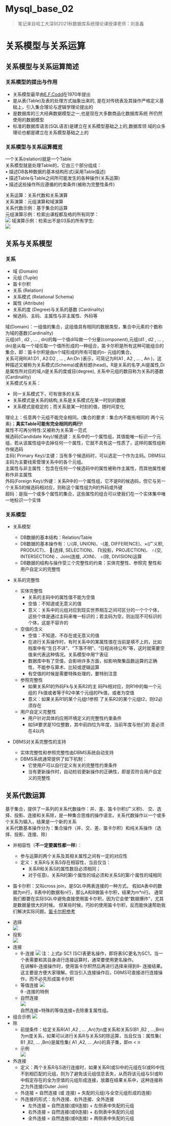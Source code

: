 # Mysql_base_02

> 笔记来自哈工大深圳2021秋数据库系统理论课授课老师：刘圣鑫

# 关系模型与关系运算
## 关系模型与关系运算简述
### 关系模型的提出与作用
* 关系模型最早由[E.F.Codd](https://en.wikipedia.org/wiki/Edgar_F._Codd)在1970年提出
* 是从表(Table)及表的处理方式抽象出来的, 是在对传统表及其操作严格定义基础上，引入集合理论与逻辑学理论提出的
* 是数据库的三大经典数据模型之一,也是现在大多数商品化数据库系统 所仍然使用的数据模型
* 标准的数据库语言(SQL语言)是建立在关系模型基础之上的,数据库领
域的众多理论也都是建立在关系模型基础之上的

### 关系模型与关系运算概览
一个关系(relation)就是一个Table   
关系模型就是处理Table的，它由三个部分组成：   
• 描述DB各种数据的基本结构形式(采用Table描述)   
• 描述Table与Table之间所可能发生的各种操作(关系运算)   
• 描述这些操作所应遵循的约束条件(被称为完整性条件)

关系运算：关系代数和关系演算   
关系演算：元组演算和域演算   
关系代数示例：基于集合的运算   
元组演算示例：检索出课程都及格的所有同学：   
![](https://raw.githubusercontent.com/QizhengZou/Image_hosting_rep/main/20211109093528.png)
域演算示例：检索出不是03系的所有学生:   
![](https://raw.githubusercontent.com/QizhengZou/Image_hosting_rep/main/20211109093944.png)
## 关系与关系模型
### 关系
* 域 (Domain)
* 元组 (Tuple)
* 笛卡尔积
* 关系 (Relation)
* 关系模式 (Relational Schema)
* 属性 (Attribute)
* 关系的度 (Degree)与关系的基数 (Cardinality)
* 候选码、主码、主属性与非主属性、外码等

域(Domain)：一组值的集合，这组值具有相同的数据类型，集合中元素的个数称为域的基数(Cardinality)   
元组(d1 , d2 , … , dn)的每一个值di叫做一个分量(component),元组(d1 , d2 , … , dn)是从每一个域任取一个值所形成的一种组合，笛卡尔积是所有这种可能组合的集合，即：笛卡尔积是由n个域形成的所有可能的n- 元组的集合。   
关系可用R(A1:D1 , A2:D2 , … , An:Dn )表示，可简记为R(A1 , A2 , … , An )，这种描述又被称为关系模式(Schema)或表标题(head)。R是关系的名字,Ai是属性,Di是属性所对应的域,n是关系的度或目(degree),
关系中元组的数目称为关系的基数(Cardinality)   
关系模式与关系：   
* 同一关系模式下，可有很多的关系
* 关系模式是关系的结构,关系是关系模式在某一时刻的数据
* 关系模式是稳定的；而关系是某一时刻的值，随时间变化

理论上：任意两个元组不能完全相同。(集合的要求：集合内不能有相同的
两个元素)；**真实Table可能有完全相同的两行!**   
属性不可再分特性:又被称为关系第一范式   
候选码(Candidate Key)/候选键：关系中的一个属性组，其值能唯一标识一个元组，若从该属性组中去掉任何一个属性，它就不具有这一性质了，这样的属性组称作候选码   
主码( Primary Key)/主键：当有多个候选码时，可以选定一个作为主码。DBMS以主码为主要线索管理关系中的各个元组。   
主属性与非主属性：包含在任何一个候选码中的属性被称作主属性，而其他属性被称作非主属性   
外码(Foreign Key)/外键：关系R中的一个属性组，它不是R的候选码，但它与另一个关系S的候选码相对应，则称这个属性组为R的外码或外键   
超码：是指一个或多个属性的集合，这些属性的组合可以使我们在一个实体集中唯一地标识一个实体   
### 关系模型
* 关系模型
    * DB数据的基本结构：Relation/Table
    * DB数据的基本操作有：∪(并, UNION)、-(差, DIFFERENCE)、×(广义积, PRODUCT)、 (选择, SELECTION)、 ∏(投影，PROJECTION)、 ∩(交, INTERSECTION) 、Join(连接, JOIN)、 ÷(除, DIVISION)运算
    * DB数据的结构与操作受三个完整性的约束：实体完整性、参照完
整性和用户自定义的完整性

* 关系的完整性
    * 实体完整性
        * 关系的主码中的属性值不能为空值
        * 空值：不知道或无意义的值
        * 意义：关系中的元组对应到现实世界相互之间可区分的一个个个体，这些个体是通过主码来唯一标识的；若主码为空，则出现不可标识的 个体，这是不容许的   
    * 空值的含义
        * 空值：不知道、不存在或无意义的值
        * 在进行关系操作时，有时关系中的某属性值在当前是填不上的，比如档案中有“生日不详”、“下落不明”、“日程尚待公布”等，这时就需要空值来代表这种情况。关系模型中用‘?’表征
        * 数据库中有了空值，会影响许多方面，如影响聚集函数运算的正确 性，不能参与算术、比较或逻辑运算
        * 有空值的时候是需要特殊处理的，要特别注意
    * 参照完整性
        * 如果关系R1的外码Fk与关系R2的主 码Pk相对应，则R1中的每一个元组的 Fk值或者等于R2中某个元组的Pk值，或者为空值
        * 意义：如果关系R1的某个元组t1参照 了关系R2的某个元组t2，则t2必须存在
    * 用户自定义完整性
        * 用户针对具体的应用环境定义的完整性约束条件
        * 如S#要求是10位整数，其中前四位为年度，当前年度与他们的 差必须在4以内
* DBMS对关系完整性的支持
    * 实体完整性和参照完整性由DBMS系统自动支持
    * DBMS系统通常提供了如下机制：
        * 它使用户可以自行定义有关的完整性约束条件
        * 当有更新操作时，自动检验更新操作的正确性，即是否符合用户自定义的完整性


## 关系代数运算

基于集合，提供了一系列的关系代数操作：并、差、笛卡尔积(广义积)、
交、选择、投影、连接和关系除，是一种集合思维的操作语言。关系代数操作以一个或多个关系为输入，结果是一个新的关系   
关系代数基本操作分为：集合操作（并、交、差、笛卡尔积）和纯关系操作（选择、投影、连接、除）   
- 并相容性（**不一定要属性都一样**）：   
    * 参与运算的两个关系及其相关属性之间有一定的对应性
    * 定义：关系R与关系S存在相容性，当且仅当： 
        * 关系R和关系S的属性数目必须相同；
        * 对于任意i，关系R的第i个属性的域必须和关系S的第i个属性的域相同

- 笛卡尔积：又叫cross join，是SQL中两表连接的一种方式。 假如A表中的数据为m行，B表中的数据有n行，那么A和B做笛卡尔积，结果为m*n行。 通常我们都要在实际SQL中避免直接使用笛卡尔积，因为它会使“数据爆炸”，尤其是数据量很大的时候。 但某些时候，巧妙的使用笛卡尔积，反而能快速帮助我们解决实际问题。[笛卡尔积参考](https://zhuanlan.zhihu.com/p/133539313)

* 选择   
    ![](https://raw.githubusercontent.com/QizhengZou/Image_hosting_rep/main/20211109103642.png)
* 投影   
    ![](https://raw.githubusercontent.com/QizhengZou/Image_hosting_rep/main/20211109103823.png)
* 连接
    * θ-连接
    ![](https://raw.githubusercontent.com/QizhengZou/Image_hosting_rep/main/20211109104047.png)
    注：上式p SC1 (SC)表更名操作，即将表SC更名为SC1，当一个表需要和其自身进行连接运算时，通常要使用更名操作。   
    在讲解θ-连接操作时，使用笛卡尔积然后再进行选择来得到θ- 连接结果。这主要是方便大家理解。但当引入连接操作后，DBMS可直接进行连接操作，而不必先形成笛卡尔积
    * 等值连接
    ![](https://raw.githubusercontent.com/QizhengZou/Image_hosting_rep/main/20211109104413.png)   
     θ -连接的特例
    * 自然连接   
    ![](https://raw.githubusercontent.com/QizhengZou/Image_hosting_rep/main/20211109104530.png)   
    自然连接=特殊的等值连接+去除重复属性组。
* 组合示例
![](https://raw.githubusercontent.com/QizhengZou/Image_hosting_rep/main/20211109105046.png)
* 除
    * 前提条件：给定关系R(A1 ,A2 , … ,An)为n度关系和关系S(B1 ,B2 , …,Bm)为m度关系，如果可以进行关系R与关系S的除运算，当且仅当：属性集{ B1 ,B2, … ,Bm}是属性集{ A1 ,A2, … ,An}的真子集，即m < n   
    * 示例   
    ![](https://raw.githubusercontent.com/QizhengZou/Image_hosting_rep/main/20211109110840.png)
* 外连接 
    * 定义：两个关系R与S进行连接时，如果关系R(或S)中的元组在S(或R)中找不到相匹配的元组，则为了避免该元组信息丢失，从而将该元组与S(或R)中假定存在的全为空值的元组形成连接，放置在结果关系中，这种连接称之为外连接(Outer Join)
    * 外连接 = 自然连接 (或 连接) + 失配的元组(与全空元组形成的连接)
    * 外连接的形式：左外连接、右外连接、全外连接
        * 左外连接 = 自然连接(或θ连接) + 左侧表中失配的元组
        * 右外连接 = 自然连接(或θ连接) + 右侧表中失配的元组
        * 全外连接 = 自然连接(或θ连接) + 两侧表中失配的元组



